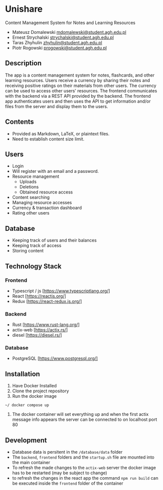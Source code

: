 # Unishare

Content Management System for Notes and Learning Resources

- Mateusz Domalewski <mdomalewski@student.agh.edu.pl>
- Ernest Strychalski <strychalski@student.agh.edu.pl>
- Taras Zhyhulin <zhyhulin@student.agh.edu.pl>
- Piotr Rogowski <progowski@student.agh.edu.pl>

## Description

The app is a content management system for notes, flashcards, and other learning resources. Users receive a currency by sharing their notes and receiving positive ratings on their materials from other users. The currency can be used to access other users' resources. The frontend communicates with the backend via a REST API provided by the backend. The frontend app authenticates users and then uses the API to get information and/or files from the server and display them to the users.

## Contents

- Provided as Markdown, LaTeX, or plaintext files.
- Need to establish content size limit.

## Users

- Login
- Will register with an email and a password.
- Resource management
  - Uploads
  - Deletions
  - Obtained resource access
- Content searching
- Managing resource accesses
- Currency & transaction dashboard
- Rating other users

## Database

- Keeping track of users and their balances
- Keeping track of access
- Storing content

## Technology Stack

### Frontend

- Typescript / js [https://www.typescriptlang.org/]
- React [https://reactjs.org/]
- Redux [https://react-redux.js.org/]

### Backend

- Rust [https://www.rust-lang.org/]
- actix-web [https://actix.rs/]
- diesel [https://diesel.rs/]

### Database

- PostgreSQL [https://www.postgresql.org/]

## Installation

1. Have Docker Installed
1. Clone the project repository
1. Run the docker image
```
~/ docker compose up
```

1. The docker container will set everything up and when the first actix message info appears the server can be connected to on localhost port 80

## Development

- Database data is persitent in the `/database/data` folder
- The `backend`, `frontend` folders and the `startup.sh` file are mounted into the main container
- To refresh the made changes to the `actix-web` server the docker image has to be restarted (may be subject to change)
- to refresh the changes in the react app the command `npm run build` can be executed inside the `frontend` folder of the container
